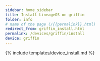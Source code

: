 ```yaml
---
sidebar: home_sidebar
title: Install LineageOS on griffin
folder: info
# name of the page (/{{permalink}}.html)
redirect_from: griffin_install.html
permalink: /devices/griffin/install
device: griffin
---
```

{% include templates/device_install.md %}
